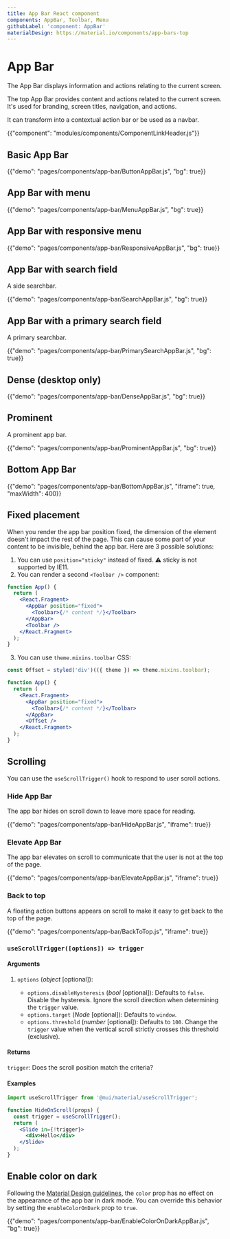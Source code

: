 ```yaml
---
title: App Bar React component
components: AppBar, Toolbar, Menu
githubLabel: 'component: AppBar'
materialDesign: https://material.io/components/app-bars-top
---
```


# App Bar

<p class="description">The App Bar displays information and actions relating to the current screen.</p>

The top App Bar provides content and actions related to the current screen. It's used for branding, screen titles, navigation, and actions.

It can transform into a contextual action bar or be used as a navbar.

{{"component": "modules/components/ComponentLinkHeader.js"}}

## Basic App Bar

{{"demo": "pages/components/app-bar/ButtonAppBar.js", "bg": true}}

## App Bar with menu

{{"demo": "pages/components/app-bar/MenuAppBar.js", "bg": true}}

## App Bar with responsive menu

{{"demo": "pages/components/app-bar/ResponsiveAppBar.js", "bg": true}}

## App Bar with search field

A side searchbar.

{{"demo": "pages/components/app-bar/SearchAppBar.js", "bg": true}}

## App Bar with a primary search field

A primary searchbar.

{{"demo": "pages/components/app-bar/PrimarySearchAppBar.js", "bg": true}}

## Dense (desktop only)

{{"demo": "pages/components/app-bar/DenseAppBar.js", "bg": true}}

## Prominent

A prominent app bar.

{{"demo": "pages/components/app-bar/ProminentAppBar.js", "bg": true}}

## Bottom App Bar

{{"demo": "pages/components/app-bar/BottomAppBar.js", "iframe": true, "maxWidth": 400}}

## Fixed placement

When you render the app bar position fixed, the dimension of the element doesn't impact the rest of the page. This can cause some part of your content to be invisible, behind the app bar. Here are 3 possible solutions:

1. You can use `position="sticky"` instead of fixed. ⚠️ sticky is not supported by IE11.
2. You can render a second `<Toolbar />` component:

```jsx
function App() {
  return (
    <React.Fragment>
      <AppBar position="fixed">
        <Toolbar>{/* content */}</Toolbar>
      </AppBar>
      <Toolbar />
    </React.Fragment>
  );
}
```

3. You can use `theme.mixins.toolbar` CSS:

```jsx
const Offset = styled('div')(({ theme }) => theme.mixins.toolbar);

function App() {
  return (
    <React.Fragment>
      <AppBar position="fixed">
        <Toolbar>{/* content */}</Toolbar>
      </AppBar>
      <Offset />
    </React.Fragment>
  );
}
```

## Scrolling

You can use the `useScrollTrigger()` hook to respond to user scroll actions.

### Hide App Bar

The app bar hides on scroll down to leave more space for reading.

{{"demo": "pages/components/app-bar/HideAppBar.js", "iframe": true}}

### Elevate App Bar

The app bar elevates on scroll to communicate that the user is not at the top of the page.

{{"demo": "pages/components/app-bar/ElevateAppBar.js", "iframe": true}}

### Back to top

A floating action buttons appears on scroll to make it easy to get back to the top of the page.

{{"demo": "pages/components/app-bar/BackToTop.js", "iframe": true}}

### `useScrollTrigger([options]) => trigger`

#### Arguments

1. `options` (_object_ [optional]):

   - `options.disableHysteresis` (_bool_ [optional]): Defaults to `false`. Disable the hysteresis. Ignore the scroll direction when determining the `trigger` value.
   - `options.target` (_Node_ [optional]): Defaults to `window`.
   - `options.threshold` (_number_ [optional]): Defaults to `100`. Change the `trigger` value when the vertical scroll strictly crosses this threshold (exclusive).

#### Returns

`trigger`: Does the scroll position match the criteria?

#### Examples

```jsx
import useScrollTrigger from '@mui/material/useScrollTrigger';

function HideOnScroll(props) {
  const trigger = useScrollTrigger();
  return (
    <Slide in={!trigger}>
      <div>Hello</div>
    </Slide>
  );
}
```

## Enable color on dark

Following the [Material Design guidelines](https://material.io/design/color/dark-theme.html), the `color` prop has no effect on the appearance of the app bar in dark mode.
You can override this behavior by setting the `enableColorOnDark` prop to `true`.

{{"demo": "pages/components/app-bar/EnableColorOnDarkAppBar.js", "bg": true}}
